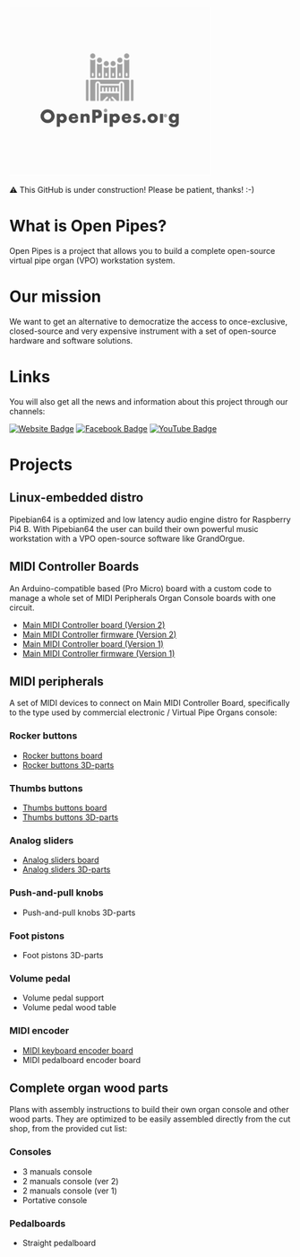 ![alt text](https://github.com/Openpipes-org/.github/blob/main/images/openpipes_logo.png)

⚠️ This GitHub is under construction! Please be patient, thanks! :-)

# What is Open Pipes?

Open Pipes is a project that allows you to build a complete open-source virtual pipe organ (VPO) workstation system.

# Our mission

We want to get an alternative to democratize the access to once-exclusive, closed-source and very expensive instrument with a set of open-source hardware and software solutions.

# Links

You will also get all the news and information about this project through our channels:

<a href="https://openpipes.org/" target="_blank">
<img src="https://img.shields.io/badge/Website-73ba25?style=for-the-badge&logo=website&logoColor=black" alt="Website Badge"/></a>
 
 <a href="https://www.facebook.com/groups/openpipes.org/" target="_blank">
 <img src="https://img.shields.io/badge/Facebook-blue?style=for-the-badge&logo=facebook&logoColor=white" alt="Facebook Badge"/></a>
 
 <a href="https://www.youtube.com/user/cernui" target="_blank">
 <img src="https://img.shields.io/badge/YouTube-red?style=for-the-badge&logo=youtube&logoColor=white" alt="YouTube Badge"/></a>

# Projects

## Linux-embedded distro

Pipebian64 is a optimized and low latency audio engine distro for Raspberry Pi4 B. With Pipebian64 the user can build their own powerful music workstation with a VPO open-source software like GrandOrgue.

## MIDI Controller Boards

An Arduino-compatible based (Pro Micro) board with a custom code to manage a whole set of MIDI Peripherals Organ Console boards with one circuit.

* [Main MIDI Controller board (Version 2)](https://github.com/Openpipes-org/Main_MIDI_Controller_PCB_v2)
* [Main MIDI Controller firmware (Version 2)](https://github.com/Openpipes-org/Main_MIDI_Controller_firmware_v2)
* [Main MIDI Controller board (Version 1)](https://github.com/Openpipes-org/Main_MIDI_Controller_PCB)
* [Main MIDI Controller firmware (Version 1)](https://github.com/Openpipes-org/Main_MIDI_Controller_firmware)
  
## MIDI peripherals

A set of MIDI devices to connect on Main MIDI Controller Board, specifically to the type used by commercial electronic / Virtual Pipe Organs console:

### Rocker buttons
* [Rocker buttons board](https://github.com/Openpipes-org/Rocker_buttons_PCB)
* [Rocker buttons 3D-parts](#)

### Thumbs buttons
* [Thumbs buttons board](https://github.com/Openpipes-org/Thumbs_buttons_PCB)
* [Thumbs buttons 3D-parts](#)

### Analog sliders
* [Analog sliders board](https://github.com/Openpipes-org/Analog_sliders_PCB)
* [Analog sliders 3D-parts](#)

### Push-and-pull knobs
* Push-and-pull knobs 3D-parts

### Foot pistons
* Foot pistons 3D-parts

### Volume pedal
* Volume pedal support
* Volume pedal wood table 

### MIDI encoder
* [MIDI keyboard encoder board](https://github.com/Openpipes-org/MIDI_keyboard_encoder_PCB)
* MIDI pedalboard encoder board

## Complete organ wood parts

Plans with assembly instructions to build their own organ console and other wood parts. They are optimized to be easily assembled directly from the cut shop, from the provided cut list:

### Consoles
* 3 manuals console
* 2 manuals console (ver 2)
* 2 manuals console (ver 1)
* Portative console

### Pedalboards
* Straight pedalboard
